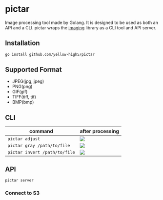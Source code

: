 # pictar

Image processing tool made by Golang. It is designed to be used as both an API and a CLI. pictar wraps the [imaging](https://github.com/disintegration/imaging) library as a CLI tool and API server.

## Installation

```sh
go install github.com/yellow-high5/pictar
```

## Supported Format

- JPEG(jpg, jpeg)
- PNG(png)
- GIF(gif)
- TIFF(tiff, tif)
- BMP(bmp)

## CLI

| command                       | after processing                                                                     |
| ----------------------------- | ------------------------------------------------------------------------------------ |
| `pictar adjust`               | ![](https://github.com/disintegration/imaging/raw/master/testdata/flowers_small.png) |
| `pictar gray /path/to/file`   | ![](https://github.com/disintegration/imaging/raw/master/testdata/flowers_small.png) |
| `pictar invert /path/to/file` | ![](https://github.com/disintegration/imaging/raw/master/testdata/flowers_small.png) |

## API

```sh
pictar server
```

### Connect to S3
